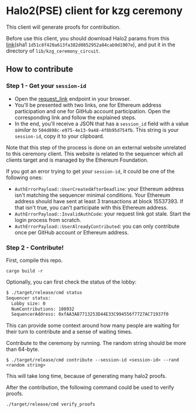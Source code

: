 # Halo2(PSE) client for kzg ceremony

This client will generate proofs for contribution.

Before use this client, you should download Halo2 params from this [link](https://drive.google.com/file/d/1lcNlhNp2jYVxOKJhOD7p6tl0R_SOF05g/view?usp=drive_link)(sha1 `1d51c8f420a613fa382d0852952a84cab9d1907e`), and put it in the directory of `lib/kzg_ceremony_circuit`. 

## How to contribute

### Step 1 - Get your `session-id` 

- Open the [request_link](https://seq.ceremony.ethereum.org/auth/request_link) endpoint in your browser.
- You'll be presented with two links, one for Ethereum address participation and one for GitHub account participation. Open the corresponding link and follow the explained steps.
- In the end, you'll receive a JSON that has a `session_id` field with a value _similar to_ `504d898c-e975-4e13-9a48-4f8b95d754fb`. This string is your `session-id`, copy it to your clipboard.

Note that this step of the process is done on an external website unrelated to this ceremony client. This website is related to the sequencer which all clients target and is managed by the Ethereum Foundation.

If you got an error trying to get your `session-id`, it could be one of the following ones:
- `AuthErrorPayload::UserCreatedAfterDeadline`: your Ethereum address isn't matching the sequencer minimal conditions. Your Ethereum address should have sent at least 3 transactions at block 15537393. If that isn't true, you can't participate with this Ethereum address.
- `AuthErrorPayload::InvalidAuthCode`: your request link got stale. Start the login process from scratch.
- `AuthErrorPayload::UserAlreadyContributed`: you can only contribute once per GitHub account or Ethereum address.

### Step 2 - Contribute!

First, compile this repo.
```
cargo build -r
```
Optionally, you can first check the status of the lobby:
```bash
$ ./target/release/cmd status
Sequencer status:
  Lobby size: 0
  NumContributions: 108932
  SequencerAddress: 0xfAA3A87713253D44E33C994556f7727AC71937f0
```
This can provide some context around how many people are waiting for their turn to contribute and a sense of waiting times.

Contribute to the ceremony by running. The random string should be more than 64-byte.
```
$ ./target/release/cmd contribute --session-id <session-id> --rand <random string>
```
This will take long time, because of generating many halo2 proofs.

After the contribution, the following command could be used to verify proofs.
```
./target/release/cmd verify_proofs
```